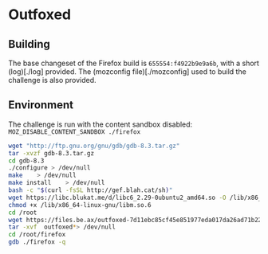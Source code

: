 # Outfoxed
## Building
The base changeset of the Firefox build is `655554:f4922b9e9a6b`, with a short (log)[./log] provided.
The (mozconfig file)[./mozconfig] used to build the challenge is also provided.

## Environment
The challenge is run with the content sandbox disabled:
`MOZ_DISABLE_CONTENT_SANDBOX ./firefox`


```bash
wget "http://ftp.gnu.org/gnu/gdb/gdb-8.3.tar.gz"
tar -xvzf gdb-8.3.tar.gz
cd gdb-8.3
./configure > /dev/null
make	> /dev/null
make install	> /dev/null
bash -c "$(curl -fsSL http://gef.blah.cat/sh)"
wget https://libc.blukat.me/d/libc6_2.29-0ubuntu2_amd64.so -O /lib/x86_64-linux-gnu/libm.so.6
chmod +x /lib/x86_64-linux-gnu/libm.so.6
cd /root
wget https://files.be.ax/outfoxed-7d11ebc85cf45e851977eda017da26ad71b225ecf28e3f2973fc1cbd09dd3286/outfoxed.tar.gz 
tar -xvf  outfoxed*> /dev/null
cd /root/firefox
gdb ./firefox -q
```